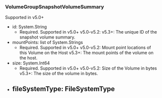 ### VolumeGroupSnapshotVolumeSummary
Supported in v5.0+

- id: System.String
  - Required. Supported in v5.0+
  v5.0-v5.2: 
  v5.3+: The unique ID of the snapshot volume summary.
- mountPoints: list of System.Strings
  - Required. Supported in v5.0+
  v5.0-v5.2: Mount point locations of this Volume on the Host
  v5.3+: The mount points of the volume on the host.
- size: System.Int64
  - Required. Supported in v5.0+
  v5.0-v5.2: Size of the Volume in bytes
  v5.3+: The size of the volume in bytes.
- fileSystemType: FileSystemType
  - 
